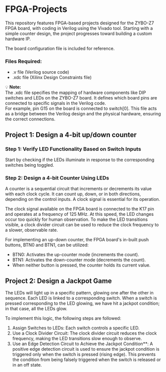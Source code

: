 # FPGA-Projects
This repository features FPGA-based projects designed for the ZYBO-Z7 FPGA board, with coding in Verilog using the Vivado tool. 
Starting with a simple counter design, the project progresses toward building a custom hardware IP.

The board configuration file is included for reference.
### Files Required:  
- .v file (Verilog source code)  
- .xdc file (Xilinx Design Constraints file)  

💡 **Note:**  
The .xdc file specifies the mapping of hardware components like DIP switches and LEDs on the ZYBO-Z7 board. It defines which board pins are connected to specific signals in the Verilog code.  
For example, pin G15 on the board is connected to switch[0]. This file acts as a bridge between the Verilog design and the physical hardware, ensuring the correct connections.

## Project 1: Design a 4-bit up/down counter

### Step 1: Verify LED Functionality Based on Switch Inputs  
Start by checking if the LEDs illuminate in response to the corresponding switches being toggled.

### Step 2: Design a 4-bit Counter Using LEDs  
A counter is a sequential circuit that increments or decrements its value with each clock cycle. It can count up, down, or in both directions, depending on the control inputs. A clock signal is essential for its operation.

The clock signal available on the FPGA board is connected to the K17 pin and operates at a frequency of 125 MHz. At this speed, the LED changes occur too quickly for human observation. To make the LED transitions visible, a clock divider circuit can be used to reduce the clock frequency to a slower, observable rate.

For implementing an up-down counter, the FPGA board's in-built push buttons, BTN0 and BTN1, can be utilized:  
- BTN0: Activates the up-counter mode (increments the count).  
- BTN1: Activates the down-counter mode (decrements the count).  
- When neither button is pressed, the counter holds its current value.

## Project 2: Design a Jackpot Game
The LEDs will light up in a specific pattern, glowing one after the other in sequence. Each LED is linked to a corresponding switch. When a switch is pressed corresponding to the LED glowing, we have hit a jackpot condition; in that case, all the LEDs glow. 

To implement this logic, the following steps are followed:  
1. Assign Switches to LEDs: Each switch controls a specific LED.  
2. Use a Clock Divider Circuit: The clock divider circuit reduces the clock frequency, making the LED transitions slow enough to observe.  
3. Use an Edge Detection Circuit to Achieve the Jackpot Condition**: A positive edge detection circuit is used to ensure the jackpot condition is triggered only when the switch is pressed (rising edge). This prevents the condition from being falsely triggered when the switch is released or in an off state.

